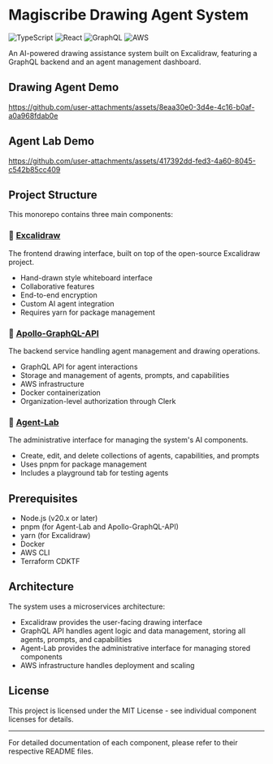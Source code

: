 # Magiscribe Drawing Agent System

![TypeScript](https://img.shields.io/badge/typescript-%23007ACC.svg?style=for-the-badge&logo=typescript&logoColor=white)
![React](https://img.shields.io/badge/React-58c4dc.svg?style=for-the-badge&logo=react&logoColor=white)
![GraphQL](https://img.shields.io/badge/-GraphQL-E10098?style=for-the-badge&logo=graphql&logoColor=white)
![AWS](https://img.shields.io/badge/-AWS-232F3E?style=for-the-badge&logo=amazon-aws&logoColor=white)

An AI-powered drawing assistance system built on Excalidraw, featuring a GraphQL backend and an agent management dashboard.

## Drawing Agent Demo
https://github.com/user-attachments/assets/8eaa30e0-3d4e-4c16-b0af-a0a968fdab0e

## Agent Lab Demo
https://github.com/user-attachments/assets/417392dd-fed3-4a60-8045-c542b85cc409

## Project Structure

This monorepo contains three main components:

### 🎨 [Excalidraw](./Excalidraw/README.md)
The frontend drawing interface, built on top of the open-source Excalidraw project.
- Hand-drawn style whiteboard interface
- Collaborative features
- End-to-end encryption
- Custom AI agent integration
- Requires yarn for package management

### 🚀 [Apollo-GraphQL-API](./Apollo-GraphQL-API/README.md)
The backend service handling agent management and drawing operations.
- GraphQL API for agent interactions
- Storage and management of agents, prompts, and capabilities
- AWS infrastructure
- Docker containerization
- Organization-level authorization through Clerk

### 🎯 [Agent-Lab](./Agent-Lab/README.md)
The administrative interface for managing the system's AI components.
- Create, edit, and delete collections of agents, capabilities, and prompts
- Uses pnpm for package management
- Includes a playground tab for testing agents

## Prerequisites

- Node.js (v20.x or later)
- pnpm (for Agent-Lab and Apollo-GraphQL-API)
- yarn (for Excalidraw)
- Docker
- AWS CLI
- Terraform CDKTF

## Architecture

The system uses a microservices architecture:
- Excalidraw provides the user-facing drawing interface
- GraphQL API handles agent logic and data management, storing all agents, prompts, and capabilities
- Agent-Lab provides the administrative interface for managing stored components
- AWS infrastructure handles deployment and scaling

## License

This project is licensed under the MIT License - see individual component licenses for details.

---

For detailed documentation of each component, please refer to their respective README files.
